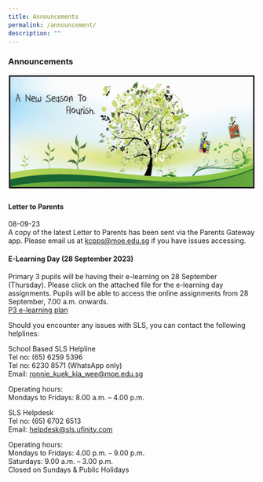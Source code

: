 ```yaml
---
title: Announcements
permalink: /announcement/
description: ""
---
```

### Announcements

![](/images/A%20new%20season%20to%20flourish%20banner.png)

#### Letter to Parents		 
08-09-23<br>
A copy of the latest Letter to Parents has been sent via the Parents Gateway app. Please email us at [kcpps@moe.edu.sg](mailto:kcpps@moe.edu.sg) if you have issues accessing.

#### E-Learning Day (28 September 2023)

Primary 3 pupils will be having their e-learning on 28 September (Thursday). Please click on the attached file for the e-learning day assignments. Pupils will be able to access the online assignments from 28 September, 7.00 a.m. onwards.<br>
[P3 e-learning plan](/files/p3%20e-learning%2028sep2023.pdf)

Should you encounter any issues with SLS, you can contact the following helplines:

School Based SLS Helpline<br>
Tel no: (65) 6259 5396<br>
Tel no: 6230 8571 (WhatsApp only)<br>
Email: ronnie_kuek_kia_wee@moe.edu.sg

Operating hours:<br>
Mondays to Fridays: 8.00 a.m. – 4.00 p.m.

SLS Helpdesk<br>
Tel no: (65) 6702 6513<br>
Email: helpdesk@sls.ufinity.com

Operating hours: <br>
Mondays to Fridays: 4.00 p.m. – 9.00 p.m.<br>
Saturdays: 9.00 a.m. – 3.00 p.m.<br>
Closed on Sundays &amp; Public Holidays